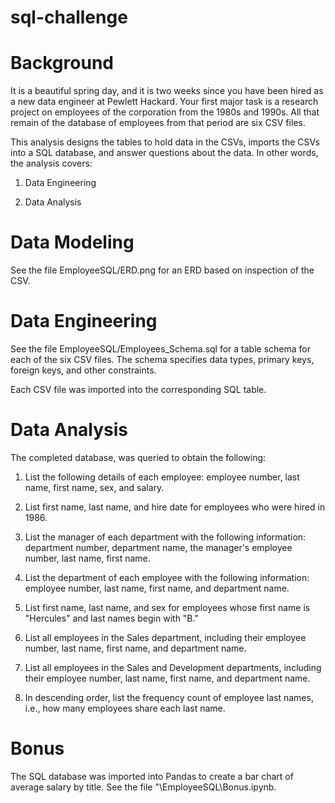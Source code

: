 # sql-challenge

# Background
It is a beautiful spring day, and it is two weeks since you have been hired as a new data engineer at Pewlett Hackard. Your first major task is a research project on employees of the corporation from the 1980s and 1990s. All that remain of the database of employees from that period are six CSV files.

This analysis designs the tables to hold data in the CSVs, imports the CSVs into a SQL database, and answer questions about the data. In other words, the analysis covers:


1. Data Engineering


2. Data Analysis


# Data Modeling
See the file EmployeeSQL/ERD.png for an ERD based on inspection of the CSV.

# Data Engineering

See the file EmployeeSQL/Employees_Schema.sql for a table schema for each of the six CSV files. The schema specifies data types, primary keys, foreign keys, and other constraints.

Each CSV file was imported into the corresponding SQL table. 


# Data Analysis
The completed database, was queried to obtain the following:


1. List the following details of each employee: employee number, last name, first name, sex, and salary.


2. List first name, last name, and hire date for employees who were hired in 1986.


3. List the manager of each department with the following information: department number, department name, the manager's employee number, last name, first name.


4. List the department of each employee with the following information: employee number, last name, first name, and department name.


5. List first name, last name, and sex for employees whose first name is "Hercules" and last names begin with "B."


6. List all employees in the Sales department, including their employee number, last name, first name, and department name.


7. List all employees in the Sales and Development departments, including their employee number, last name, first name, and department name.


8. In descending order, list the frequency count of employee last names, i.e., how many employees share each last name.

# Bonus
The SQL database was imported into Pandas to create a bar chart of average salary by title. See the file "\EmployeeSQL\Bonus.ipynb.
